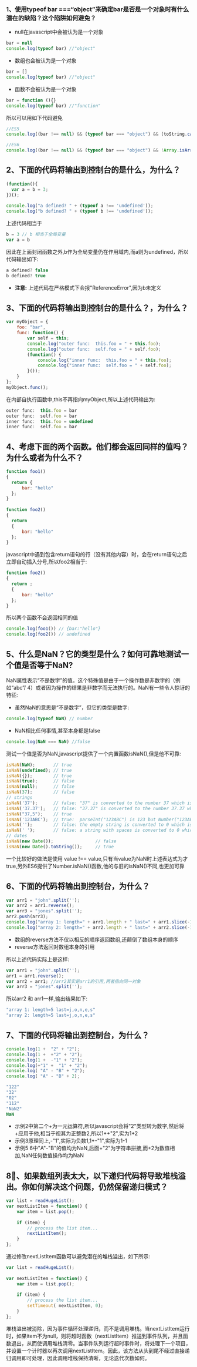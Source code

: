 ### 1、使用typeof bar ===“object”来确定bar是否是一个对象时有什么潜在的缺陷？这个陷阱如何避免？

- null在javascript中会被认为是一个对象
``` js
bar = null
console.log(typeof bar) //"object"
```
- 数组也会被认为是一个对象
``` js
bar = []
console.log(typeof bar) //"object"
```
- 函数不会被认为是一个对象
``` js
bar = function (){}
console.log(typeof bar) //"function"
```
所以可以用如下代码避免
``` js
//ES5
console.log((bar !== null) && (typeof bar === "object") && (toString.call(bar) !== "[object Array]"))

//ES6
console.log((bar !== null) && (typeof bar === "object") && !Array.isArray(bar))
```

## 2、下面的代码将输出到控制台的是什么，为什么？
``` js
(function(){
  var a = b = 3;
})();
 
console.log("a defined? " + (typeof a !== 'undefined'));
console.log("b defined? " + (typeof b !== 'undefined'));
```
上述代码相当于
``` js
b = 3 // b 相当于全局变量
var a = b
```
因此在上面封闭函数之外,b作为全局变量仍在作用域内,而a则为undefined，所以代码输出如下:
``` js
a defined? false
b defined? true
```
- **注意:** 上述代码在严格模式下会报"ReferenceError",因为b未定义

## 3、下面的代码将输出到控制台的是什么？，为什么？
```js
var myObject = {
    foo: "bar",
    func: function() {
        var self = this;
        console.log("outer func:  this.foo = " + this.foo);
        console.log("outer func:  self.foo = " + self.foo);
        (function() {
            console.log("inner func:  this.foo = " + this.foo);
            console.log("inner func:  self.foo = " + self.foo);
        }());
    }
};
myObject.func();
```
在内部自执行函数中,this不再指向myObject,所以上述代码输出为:
```js
outer func:  this.foo = bar
outer func:  self.foo = bar
inner func:  this.foo = undefined
inner func:  self.foo = bar
```

## 4、考虑下面的两个函数。他们都会返回同样的值吗？为什么或者为什么不？
```js
function foo1()
{
  return {
      bar: "hello"
  };
}
 
function foo2()
{
  return
  {
      bar: "hello"
  };
}

```
javascript中遇到包含return语句的行（没有其他内容）时，会在return语句之后立即自动插入分号,所以foo2相当于:
```js
function foo2()
{
  return ;
  {
      bar: "hello"
  };
}
```
所以两个函数不会返回相同的值
```js
console.log(foo1()) // {bar:"hello"}
console.log(foo2()) // undefined
```

## 5、什么是NaN？它的类型是什么？如何可靠地测试一个值是否等于NaN?  

NaN属性表示“不是数字”的值。这个特殊值是由于一个操作数是非数字的（例如“abc”/ 4）或者因为操作的结果是非数字而无法执行的。NaN有一些令人惊讶的特征:
- 虽然NaN的意思是“不是数字”，但它的类型是数字:
```js
console.log(typeof NaN) // number
```
- NaN相比任何事情,甚至本身都是false
```js
console.log(NaN === NaN) //false
```
测试一个值是否为NaN,javascript提供了一个内置函数isNaN(),但是他不可靠:
```js
isNaN(NaN);       // true
isNaN(undefined); // true
isNaN({});        // true
isNaN(true);      // false
isNaN(null);      // false
isNaN(37);        // false
// strings
isNaN('37');      // false: "37" is converted to the number 37 which is not NaN
isNaN('37.37');   // false: "37.37" is converted to the number 37.37 which is not NaN
isNaN("37,5");    // true
isNaN('123ABC');  // true:  parseInt("123ABC") is 123 but Number("123ABC") is NaN
isNaN('');        // false: the empty string is converted to 0 which is not NaN
isNaN(' ');       // false: a string with spaces is converted to 0 which is not NaN
// dates
isNaN(new Date());                // false
isNaN(new Date().toString());     // true
```
一个比较好的做法是使用 value !== value,只有当value为NaN时上述表达式为才true,另外ES6提供了Number.isNaN()函数,他的与旧的isNaN()不同,也更加可靠

## 6、下面的代码将输出到控制台，为什么？
```js
var arr1 = "john".split('');
var arr2 = arr1.reverse();
var arr3 = "jones".split('');
arr2.push(arr3);
console.log("array 1: length=" + arr1.length + " last=" + arr1.slice(-1));
console.log("array 2: length=" + arr2.length + " last=" + arr2.slice(-1));
```
- 数组的reverse方法不仅以相反的顺序返回数组,还颠倒了数组本身的顺序
- reverse方法返回对数组本身的引用

所以上述代码实际上是这样:
```js
var arr1 = "john".split('');
arr1 = arr1.reverse();
var arr2 = arr1; //arr2其实是arr1的引用,两者指向同一对象
var arr3 = "jones".split('');
```
所以arr2 和 arr1一样,输出结果如下:
```js
"array 1: length=5 last=j,o,n,e,s"
"array 2: length=5 last=j,o,n,e,s"
```
## 7、下面的代码将输出到控制台，为什么？
```js
console.log(1 +  "2" + "2");
console.log(1 +  +"2" + "2");
console.log(1 +  -"1" + "2");
console.log(+"1" +  "1" + "2");
console.log( "A" - "B" + "2");
console.log( "A" - "B" + 2);

"122"
"32"
"02"
"112"
"NaN2"
NaN
```
- 示例2中第二个+为一元运算符,所以javascript会将"2"类型转为数字,然后将+应用于他,相当于视其为正整数2,所以1++"2",实为1+2
- 示例3原理同上,-"1",实际为负数1,1+-"1",实际为1-1
- 示例5 6中"A"-"B"的值均为NaN,后面+"2"为字符串拼接,而+2为数值相加,NaN任何数值操作均为NaN

## 8、如果数组列表太大，以下递归代码将导致堆栈溢出。你如何解决这个问题，仍然保留递归模式？
```js
var list = readHugeList();
var nextListItem = function() {
    var item = list.pop();
 
    if (item) {
        // process the list item...
        nextListItem();
    }
};
```
通过修改nextListItem函数可以避免潜在的堆栈溢出，如下所示:
```js
var list = readHugeList();
 
var nextListItem = function() {
    var item = list.pop();
 
    if (item) {
        // process the list item...
        setTimeout( nextListItem, 0);
    }
};
```
堆栈溢出被消除，因为事件循环处理递归，而不是调用堆栈。当nextListItem运行时，如果item不为null，则将超时函数（nextListItem）推送到事件队列，并且函数退出，从而使调用堆栈清零。当事件队列运行超时事件时，将处理下一个项目，并设置一个计时器以再次调用nextListItem。因此，该方法从头到尾不经过直接递归调用即可处理，因此调用堆栈保持清晰，无论迭代次数如何。